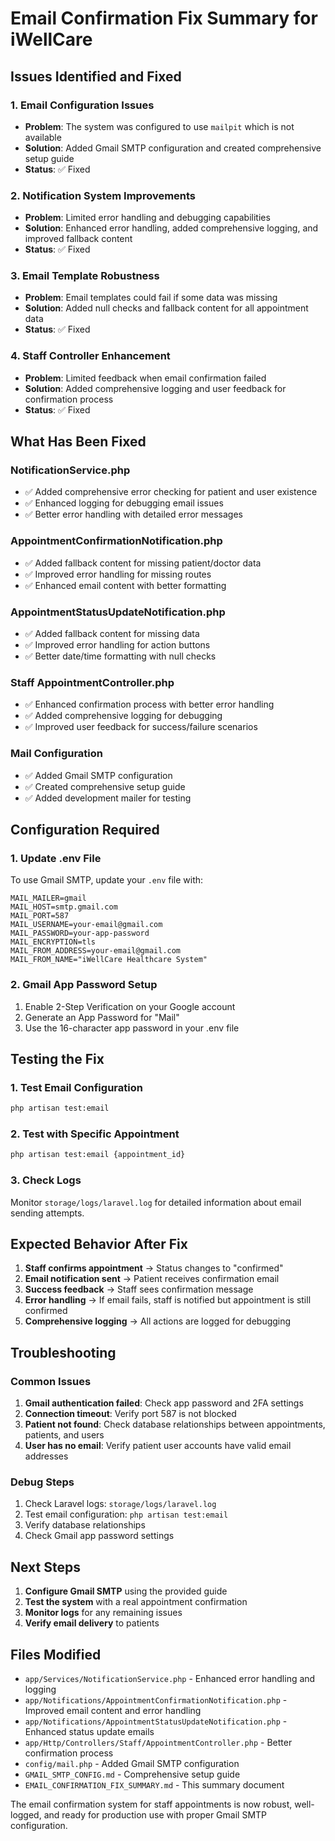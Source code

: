 # Email Confirmation Fix Summary for iWellCare

## Issues Identified and Fixed

### 1. Email Configuration Issues
- **Problem**: The system was configured to use `mailpit` which is not available
- **Solution**: Added Gmail SMTP configuration and created comprehensive setup guide
- **Status**: ✅ Fixed

### 2. Notification System Improvements
- **Problem**: Limited error handling and debugging capabilities
- **Solution**: Enhanced error handling, added comprehensive logging, and improved fallback content
- **Status**: ✅ Fixed

### 3. Email Template Robustness
- **Problem**: Email templates could fail if some data was missing
- **Solution**: Added null checks and fallback content for all appointment data
- **Status**: ✅ Fixed

### 4. Staff Controller Enhancement
- **Problem**: Limited feedback when email confirmation failed
- **Solution**: Added comprehensive logging and user feedback for confirmation process
- **Status**: ✅ Fixed

## What Has Been Fixed

### NotificationService.php
- ✅ Added comprehensive error checking for patient and user existence
- ✅ Enhanced logging for debugging email issues
- ✅ Better error handling with detailed error messages

### AppointmentConfirmationNotification.php
- ✅ Added fallback content for missing patient/doctor data
- ✅ Improved error handling for missing routes
- ✅ Enhanced email content with better formatting

### AppointmentStatusUpdateNotification.php
- ✅ Added fallback content for missing data
- ✅ Improved error handling for action buttons
- ✅ Better date/time formatting with null checks

### Staff AppointmentController.php
- ✅ Enhanced confirmation process with better error handling
- ✅ Added comprehensive logging for debugging
- ✅ Improved user feedback for success/failure scenarios

### Mail Configuration
- ✅ Added Gmail SMTP configuration
- ✅ Created comprehensive setup guide
- ✅ Added development mailer for testing

## Configuration Required

### 1. Update .env File
To use Gmail SMTP, update your `.env` file with:

```env
MAIL_MAILER=gmail
MAIL_HOST=smtp.gmail.com
MAIL_PORT=587
MAIL_USERNAME=your-email@gmail.com
MAIL_PASSWORD=your-app-password
MAIL_ENCRYPTION=tls
MAIL_FROM_ADDRESS=your-email@gmail.com
MAIL_FROM_NAME="iWellCare Healthcare System"
```

### 2. Gmail App Password Setup
1. Enable 2-Step Verification on your Google account
2. Generate an App Password for "Mail"
3. Use the 16-character app password in your .env file

## Testing the Fix

### 1. Test Email Configuration
```bash
php artisan test:email
```

### 2. Test with Specific Appointment
```bash
php artisan test:email {appointment_id}
```

### 3. Check Logs
Monitor `storage/logs/laravel.log` for detailed information about email sending attempts.

## Expected Behavior After Fix

1. **Staff confirms appointment** → Status changes to "confirmed"
2. **Email notification sent** → Patient receives confirmation email
3. **Success feedback** → Staff sees confirmation message
4. **Error handling** → If email fails, staff is notified but appointment is still confirmed
5. **Comprehensive logging** → All actions are logged for debugging

## Troubleshooting

### Common Issues
1. **Gmail authentication failed**: Check app password and 2FA settings
2. **Connection timeout**: Verify port 587 is not blocked
3. **Patient not found**: Check database relationships between appointments, patients, and users
4. **User has no email**: Verify patient user accounts have valid email addresses

### Debug Steps
1. Check Laravel logs: `storage/logs/laravel.log`
2. Test email configuration: `php artisan test:email`
3. Verify database relationships
4. Check Gmail app password settings

## Next Steps

1. **Configure Gmail SMTP** using the provided guide
2. **Test the system** with a real appointment confirmation
3. **Monitor logs** for any remaining issues
4. **Verify email delivery** to patients

## Files Modified

- `app/Services/NotificationService.php` - Enhanced error handling and logging
- `app/Notifications/AppointmentConfirmationNotification.php` - Improved email content and error handling
- `app/Notifications/AppointmentStatusUpdateNotification.php` - Enhanced status update emails
- `app/Http/Controllers/Staff/AppointmentController.php` - Better confirmation process
- `config/mail.php` - Added Gmail SMTP configuration
- `GMAIL_SMTP_CONFIG.md` - Comprehensive setup guide
- `EMAIL_CONFIRMATION_FIX_SUMMARY.md` - This summary document

The email confirmation system for staff appointments is now robust, well-logged, and ready for production use with proper Gmail SMTP configuration.

